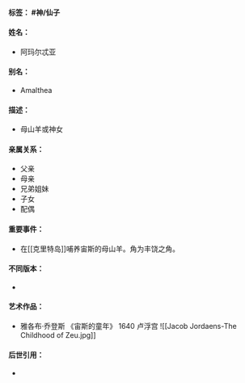 #### 标签： #神/仙子
#### 姓名：
- 阿玛尔忒亚
#### 别名：
- Amalthea
#### 描述：
- 母山羊或神女
#### 亲属关系：
- 父亲
- 母亲
- 兄弟姐妹
- 子女
- 配偶
#### 重要事件：
- 在[[克里特岛]]哺养宙斯的母山羊。角为丰饶之角。
#### 不同版本：
- 
#### 艺术作品：
- 雅各布·乔登斯 《宙斯的童年》 1640 卢浮宫 
![[Jacob Jordaens-The Childhood of Zeu.jpg]]
#### 后世引用：
- 
